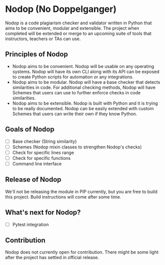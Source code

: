 # Nodop (No Doppelganger)
Nodop is a code plagiarism checker and validator written in Python that aims to be convenient, modular and extensible. The project when completed will be extended or merge to an upcoming suite of tools that instructors, teachers or TAs can use.

## Principles of Nodop
* Nodop aims to be convenient. Nodop will be usable on any operating systems. Nodop will have its own CLI along with its API can be exposed to create Python scripts for automation or any integrations.
* Nodop aims to be modular. Nodop will have a base checker that detects similarities in code. For additional checking methods, Nodop will have Schemes that users can use to further enforce checks in code similarities.
* Nodop aims to be extensible. Nodop is built with Python and it is trying to be really documented. Nodop can be easily extended with custom Schemes that users can write their own if they know Python.

## Goals of Nodop
- [ ] Base checker (String similarity)
- [ ] Schemes (Nodop mixin classes to strengthen Nodop's checks)
- [ ] Check for specific lines range
- [ ] Check for specific functions
- [ ] Command line interface

## Release of Nodop
We'll not be releasing the module in PIP currently, but you are free to build this project. Build instructions will come after some time.

## What's next for Nodop?
- [ ] Pytest integration

## Contribution
Nodop does not currently open for contribution. There might be some light after the project has settled in official release.
